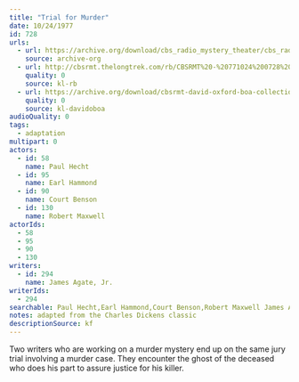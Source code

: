 ```yaml
---
title: "Trial for Murder"
date: 10/24/1977
id: 728
urls: 
  - url: https://archive.org/download/cbs_radio_mystery_theater/cbs_radio_mystery_theater-0701-0750.zip/cbs_radio_mystery_theater-0701-0750%2Fcbsrmt_0728_trial_for_murder.mp3
    source: archive-org
  - url: http://cbsrmt.thelongtrek.com/rb/CBSRMT%20-%20771024%200728%20Trial%20For%20Murder_WLNH-FM_rb.mp3
    quality: 0
    source: kl-rb
  - url: https://archive.org/download/cbsrmt-david-oxford-boa-collection/CBSRMT-771024-0728-Trial-for-Murder-(128-48)_WBBM-JE-{BoA}.mp3
    quality: 0
    source: kl-davidoboa
audioQuality: 0
tags: 
  - adaptation
multipart: 0
actors:  
  - id: 58
    name: Paul Hecht  
  - id: 95
    name: Earl Hammond  
  - id: 90
    name: Court Benson  
  - id: 130
    name: Robert Maxwell
actorIds:  
  - 58  
  - 95  
  - 90  
  - 130
writers:  
  - id: 294
    name: James Agate, Jr.
writerIds:  
  - 294
searchable: Paul Hecht,Earl Hammond,Court Benson,Robert Maxwell James Agate, Jr.
notes: adapted from the Charles Dickens classic
descriptionSource: kf
---
```

Two writers who are working on a murder mystery end up on the same jury trial involving a murder case. They encounter the ghost of the deceased who does his part to assure justice for his killer.